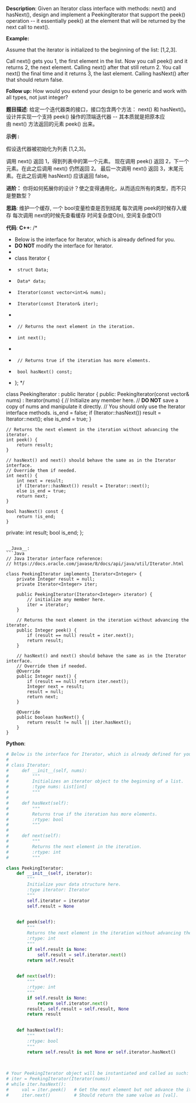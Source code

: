 __Description__:
Given an Iterator class interface with methods: next() and hasNext(), design and implement a PeekingIterator that support the peek() operation -- it essentially peek() at the element that will be returned by the next call to next().

__Example:__

Assume that the iterator is initialized to the beginning of the list: [1,2,3].

Call next() gets you 1, the first element in the list.
Now you call peek() and it returns 2, the next element. Calling next() after that still return 2. 
You call next() the final time and it returns 3, the last element. 
Calling hasNext() after that should return false.

__Follow up:__
How would you extend your design to be generic and work with all types, not just integer?

__题目描述__:
给定一个迭代器类的接口，接口包含两个方法： next() 和 hasNext()。设计并实现一个支持 peek() 操作的顶端迭代器 -- 其本质就是把原本应由 next() 方法返回的元素 peek() 出来。

__示例 :__

假设迭代器被初始化为列表 [1,2,3]。

调用 next() 返回 1，得到列表中的第一个元素。
现在调用 peek() 返回 2，下一个元素。在此之后调用 next() 仍然返回 2。
最后一次调用 next() 返回 3，末尾元素。在此之后调用 hasNext() 应该返回 false。

__进阶：__
你将如何拓展你的设计？使之变得通用化，从而适应所有的类型，而不只是整数型？

__思路__:
维护一个缓存, 一个 bool变量检查是否到结尾
每次调用 peek的时候存入缓存
每次调用 next的时候先查看缓存
时间复杂度O(n), 空间复杂度O(1)

__代码__:
__C++__:
/*
 * Below is the interface for Iterator, which is already defined for you.
 * **DO NOT** modify the interface for Iterator.
 *
 *  class Iterator {
 *		struct Data;
 * 		Data* data;
 *		Iterator(const vector<int>& nums);
 * 		Iterator(const Iterator& iter);
 *
 * 		// Returns the next element in the iteration.
 *		int next();
 *
 *		// Returns true if the iteration has more elements.
 *		bool hasNext() const;
 *	};
 */

class PeekingIterator : public Iterator {
public:
	PeekingIterator(const vector<int>& nums) : Iterator(nums) {
	    // Initialize any member here.
	    // **DO NOT** save a copy of nums and manipulate it directly.
	    // You should only use the Iterator interface methods.
	    is_end = false;
        if (Iterator::hasNext()) result = Iterator::next();
        else is_end = true;
	}
	
    // Returns the next element in the iteration without advancing the iterator.
	int peek() {
        return result;
	}
	
	// hasNext() and next() should behave the same as in the Iterator interface.
	// Override them if needed.
	int next() {
	    int next = result;
        if (Iterator::hasNext()) result = Iterator::next();
        else is_end = true;
        return next;
	}
	
	bool hasNext() const {
	    return !is_end;
	}
private:
    int result;
    bool is_end;
};
```

__Java__:
```Java
// Java Iterator interface reference:
// https://docs.oracle.com/javase/8/docs/api/java/util/Iterator.html

class PeekingIterator implements Iterator<Integer> {
    private Integer result = null;
    private Iterator<Integer> iter;
    
	public PeekingIterator(Iterator<Integer> iterator) {
	    // initialize any member here.
	    iter = iterator;
	}
	
    // Returns the next element in the iteration without advancing the iterator.
	public Integer peek() {
        if (result == null) result = iter.next();
        return result;
	}
	
	// hasNext() and next() should behave the same as in the Iterator interface.
	// Override them if needed.
	@Override
	public Integer next() {
	    if (result == null) return iter.next();
        Integer next = result;
        result = null;
        return next;
	}
	
	@Override
	public boolean hasNext() {
	    return result != null || iter.hasNext();
	}
}
```

__Python__:
```Python
# Below is the interface for Iterator, which is already defined for you.
#
# class Iterator:
#     def __init__(self, nums):
#         """
#         Initializes an iterator object to the beginning of a list.
#         :type nums: List[int]
#         """
#
#     def hasNext(self):
#         """
#         Returns true if the iteration has more elements.
#         :rtype: bool
#         """
#
#     def next(self):
#         """
#         Returns the next element in the iteration.
#         :rtype: int
#         """

class PeekingIterator:
    def __init__(self, iterator):
        """
        Initialize your data structure here.
        :type iterator: Iterator
        """
        self.iterator = iterator
        self.result = None

        
    def peek(self):
        """
        Returns the next element in the iteration without advancing the iterator.
        :rtype: int
        """
        if self.result is None:
            self.result = self.iterator.next()
        return self.result
        

    def next(self):
        """
        :rtype: int
        """
        if self.result is None:
            return self.iterator.next()
        result, self.result = self.result, None
        return result
        

    def hasNext(self):
        """
        :rtype: bool
        """
        return self.result is not None or self.iterator.hasNext()
    
        

# Your PeekingIterator object will be instantiated and called as such:
# iter = PeekingIterator(Iterator(nums))
# while iter.hasNext():
#     val = iter.peek()   # Get the next element but not advance the iterator.
#     iter.next()         # Should return the same value as [val].
```